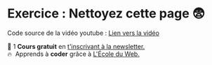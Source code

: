 # Exercice : Nettoyez cette page 😨

Code source de la vidéo youtube : [Lien vers la vidéo](https://www.youtube.com/watch?v=4p8xTWzNvdo)

🚀 1 **Cours gratuit** en [t'inscrivant à la newsletter.](https://www.le-designer-du-web.com/news) <br>
🔥  &nbsp;Apprends à **coder** grâce à [L'École du Web.](https://ecole-du-web.net/)


